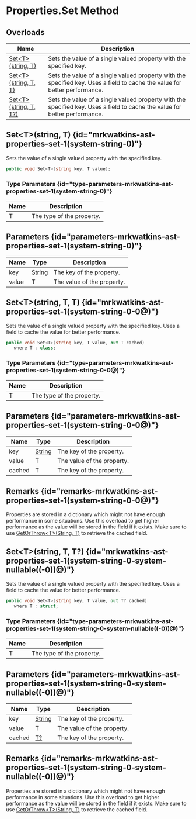 # Properties.Set Method
## Overloads

| Name | Description |
| ---- | ----------- |
| [Set&lt;T&gt;(string, T)](MrKWatkins.Ast.Properties.Set.md#mrkwatkins-ast-properties-set-1(system-string-0)) | Sets the value of a single valued property with the specified key. |
| [Set&lt;T&gt;(string, T, T)](MrKWatkins.Ast.Properties.Set.md#mrkwatkins-ast-properties-set-1(system-string-0-0@)) | Sets the value of a single valued property with the specified key. Uses a field to cache the value for better performance. |
| [Set&lt;T&gt;(string, T, T?)](MrKWatkins.Ast.Properties.Set.md#mrkwatkins-ast-properties-set-1(system-string-0-system-nullable((-0))@)) | Sets the value of a single valued property with the specified key. Uses a field to cache the value for better performance. |

## Set&lt;T&gt;(string, T) {id="mrkwatkins-ast-properties-set-1(system-string-0)"}

Sets the value of a single valued property with the specified key.

```c#
public void Set<T>(string key, T value);
```

### Type Parameters {id="type-parameters-mrkwatkins-ast-properties-set-1(system-string-0)"}

| Name | Description |
| ---- | ----------- |
| T | The type of the property. |

## Parameters {id="parameters-mrkwatkins-ast-properties-set-1(system-string-0)"}

| Name | Type | Description |
| ---- | ---- | ----------- |
| key | [String](https://learn.microsoft.com/en-gb/dotnet/api/System.String) | The key of the property. |
| value | T | The value of the property. |

## Set&lt;T&gt;(string, T, T) {id="mrkwatkins-ast-properties-set-1(system-string-0-0@)"}

Sets the value of a single valued property with the specified key. Uses a field to cache the value for better performance.

```c#
public void Set<T>(string key, T value, out T cached)
   where T : class;
```

### Type Parameters {id="type-parameters-mrkwatkins-ast-properties-set-1(system-string-0-0@)"}

| Name | Description |
| ---- | ----------- |
| T | The type of the property. |

## Parameters {id="parameters-mrkwatkins-ast-properties-set-1(system-string-0-0@)"}

| Name | Type | Description |
| ---- | ---- | ----------- |
| key | [String](https://learn.microsoft.com/en-gb/dotnet/api/System.String) | The key of the property. |
| value | T | The value of the property. |
| cached | T | The key of the property. |

## Remarks {id="remarks-mrkwatkins-ast-properties-set-1(system-string-0-0@)"}

Properties are stored in a dictionary which might not have enough performance in some situations. Use this overload to get higher performance as the value will be stored in the field if it exists. Make sure to use [GetOrThrow&lt;T&gt;(String, T)](MrKWatkins.Ast.Properties.GetOrThrow.md#mrkwatkins-ast-properties-getorthrow-1(system-string-0@)) to retrieve the cached field.
## Set&lt;T&gt;(string, T, T?) {id="mrkwatkins-ast-properties-set-1(system-string-0-system-nullable((-0))@)"}

Sets the value of a single valued property with the specified key. Uses a field to cache the value for better performance.

```c#
public void Set<T>(string key, T value, out T? cached)
   where T : struct;
```

### Type Parameters {id="type-parameters-mrkwatkins-ast-properties-set-1(system-string-0-system-nullable((-0))@)"}

| Name | Description |
| ---- | ----------- |
| T | The type of the property. |

## Parameters {id="parameters-mrkwatkins-ast-properties-set-1(system-string-0-system-nullable((-0))@)"}

| Name | Type | Description |
| ---- | ---- | ----------- |
| key | [String](https://learn.microsoft.com/en-gb/dotnet/api/System.String) | The key of the property. |
| value | T | The value of the property. |
| cached | [T?](https://learn.microsoft.com/en-gb/dotnet/api/System.Nullable-1) | The key of the property. |

## Remarks {id="remarks-mrkwatkins-ast-properties-set-1(system-string-0-system-nullable((-0))@)"}

Properties are stored in a dictionary which might not have enough performance in some situations. Use this overload to get higher performance as the value will be stored in the field if it exists. Make sure to use [GetOrThrow&lt;T&gt;(String, T)](MrKWatkins.Ast.Properties.GetOrThrow.md#mrkwatkins-ast-properties-getorthrow-1(system-string-0@)) to retrieve the cached field.
